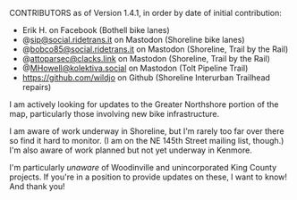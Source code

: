 CONTRIBUTORS as of Version 1.4.1, in order by date of initial contribution:

* Erik H. on Facebook (Bothell bike lanes)
* @sip@social.ridetrans.it on Mastodon (Shoreline bike lanes)
* @bobco85@social.ridetrans.it on Mastodon (Shoreline, Trail by the Rail) 
* @attoparsec@clacks.link on Mastodon (Shoreline, Trail by the Rail)
* @MHowell@kolektiva.social on Mastodon (Tolt Pipeline Trail)
* https://github.com/wildjo on Github (Shoreline Interurban Trailhead repairs)

I am actively looking for updates to the Greater Northshore
portion of the map, particularly those involving new bike
infrastructure.

I am aware of work underway in Shoreline, but I'm rarely
too far over there so find it hard to monitor. (I am on the
NE 145th Street mailing list, though.) I'm also aware of work
planned but not yet underway in Kenmore.

I'm particularly _unaware_ of Woodinville and unincorporated
King County projects. If you're in a position to provide updates
on these, I want to know! And thank you!
